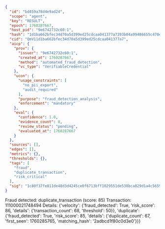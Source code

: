 ```json
{
  "id": "bd459a78d4e9ad24",
  "scope": "agent",
  "key": "RESULT",
  "epoch": 1760287667,
  "host_pid": "9e6742732c60:1",
  "hash": "1d1ba662bfec34d70a5d399ed25cdcaa041377a7393b04a99486655c470e4de7",
  "cid": "QmV11d1ba662bfec34d70a5d399ed25cdcaa041377a7",
  "aicp": {
    "prov": {
      "issuer": "9e6742732c60:1",
      "created_at": 1760287667,
      "method": "automated_fraud_detection",
      "vc_type": "VerifiableCredential"
    },
    "ucon": {
      "usage_constraints": [
        "no_pii_export",
        "audit_required"
      ],
      "purpose": "fraud_detection_analysis",
      "enforcement": "mandatory"
    },
    "eval": {
      "confidence": 1.0,
      "evidence_count": 0,
      "review_status": "pending",
      "evaluated_at": 1760287667
    }
  },
  "sources": [],
  "edges": [],
  "metrics": {},
  "thresholds": {},
  "tags": [
    "fraud",
    "duplicate_transaction",
    "risk_critical"
  ],
  "sig": "1c80f37fe811de48d3d4245ce0f6713bff1029551de538bca829d1a4c5659611"
}
```

Fraud detected: duplicate_transaction (score: 85)
Transaction: 111000021748494
Details: {'velocity': {'fraud_detected': True, 'risk_score': 86, 'details': {'transaction_count': 68, 'threshold': 50}}, 'duplicate': {'fraud_detected': True, 'risk_score': 85, 'details': {'duplicate_count': 67, 'first_seen': 1760285765, 'matching_hash': '2adbcd1f80c0d3e0'}}}